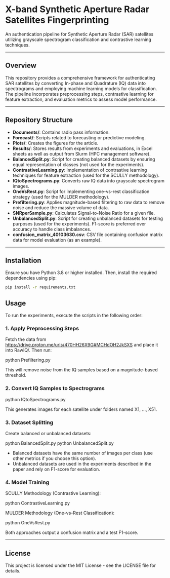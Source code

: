 # X-band Synthetic Aperture Radar Satellites Fingerprinting

An authentication pipeline for Synthetic Aperture Radar (SAR) satellites utilizing grayscale spectrogram classification and contrastive learning techniques.

---

## Overview

This repository provides a comprehensive framework for authenticating SAR satellites by converting In-phase and Quadrature (IQ) data into spectrograms and employing machine learning models for classification. The pipeline incorporates preprocessing steps, contrastive learning for feature extraction, and evaluation metrics to assess model performance.

---

## Repository Structure

- **Documents/**: Contains radio pass information.  
- **Forecast/**: Scripts related to forecasting or predictive modeling.  
- **Plots/**: Creates the figures for the article.  
- **Results/**: Stores results from experiments and evaluations, in Excel sheets as well as output from Slurm (HPC management software).  
- **BalancedSplit.py**: Script for creating balanced datasets by ensuring equal representation of classes (not used for the experiments).  
- **ContrastiveLearning.py**: Implementation of contrastive learning techniques for feature extraction (used for the SCULLY methodology).  
- **IQtoSpectrograms.py**: Converts raw IQ data into grayscale spectrogram images.  
- **OneVsRest.py**: Script for implementing one-vs-rest classification strategy (used for the MULDER methodology).  
- **Prefiltering.py**: Applies magnitude-based filtering to raw data to remove noise and reduce the massive volume of data.  
- **SNRperSample.py**: Calculates Signal-to-Noise Ratio for a given file.  
- **UnbalancedSplit.py**: Script for creating unbalanced datasets for testing purposes (used for the experiments). F1-score is preferred over accuracy to handle class imbalances.  
- **confusion_matrix_40103630.csv**: CSV file containing confusion matrix data for model evaluation (as an example).  

---

## Installation

Ensure you have Python 3.8 or higher installed. Then, install the required dependencies using pip:

```bash
pip install -r requirements.txt
```

## Usage

To run the experiments, execute the scripts in the following order:

### 1. Apply Preprocessing Steps

Fetch the data from https://drive.proton.me/urls/470HH26X9G#MCHdOH2JkSXS and place it into RawIQ/. Then run:

python Prefiltering.py

This will remove noise from the IQ samples based on a magnitude-based threshold.

### 2. Convert IQ Samples to Spectrograms

python IQtoSpectrograms.py

This generates images for each satellite under folders named X1, ..., X51.

### 3. Dataset Splitting

Create balanced or unbalanced datasets:

python BalancedSplit.py
python UnbalancedSplit.py

- Balanced datasets have the same number of images per class (use other metrics if you choose this option).
- Unbalanced datasets are used in the experiments described in the paper and rely on F1-score for evaluation.

### 4. Model Training

SCULLY Methodology (Contrastive Learning):

python ContrastiveLearning.py

MULDER Methodology (One-vs-Rest Classification):

python OneVsRest.py

Both approaches output a confusion matrix and a test F1-score.

---

## License

This project is licensed under the MIT License - see the LICENSE file for details.

